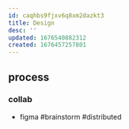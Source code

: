 ```yaml
---
id: caqhbs9fjxv6q8xm2dazkt3
title: Design
desc: ''
updated: 1676540882312
created: 1676457257801
---
```

## process
### collab
- figma #brainstorm #distributed
